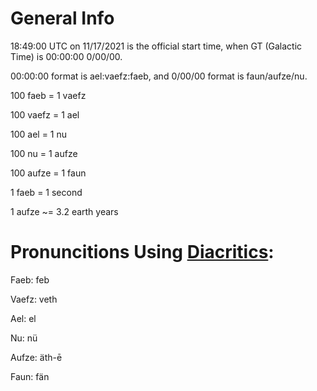 # General Info

18:49:00 UTC on 11/17/2021 is the official start time, when GT (Galactic Time) is 00:00:00 0/00/00.

00:00:00 format is ael:vaefz:faeb, and 0/00/00 format is faun/aufze/nu.

100 faeb = 1 vaefz

100 vaefz = 1 ael

100 ael  = 1 nu

100 nu = 1 aufze

100 aufze = 1 faun

1 faeb = 1 second

1 aufze ~= 3.2 earth years

# Pronuncitions Using [Diacritics](https://spellpundit.com/spellshakti/diacritical-marks):

Faeb:    feb

Vaefz:   veth

Ael:     el

Nu:      nü

Aufze:   äth-ē

Faun:    fän
